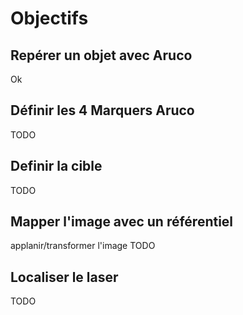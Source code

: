 # Objectifs

## Repérer un objet avec Aruco
Ok

## Définir les 4 Marquers Aruco
TODO

## Definir la cible
TODO

## Mapper l'image avec un référentiel
applanir/transformer l'image
TODO

## Localiser le laser
TODO